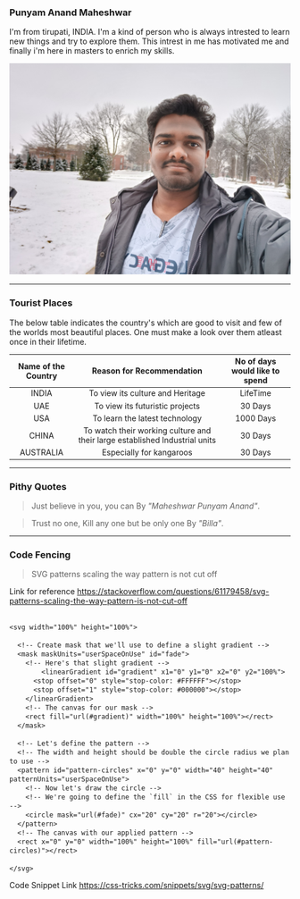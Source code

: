 ### Punyam Anand Maheshwar

I'm from tirupati, INDIA. I'm a kind of person who is always intrested to learn new things and try to explore them. This intrest in me has motivated me and finally i'm here in masters to enrich my skills.

![Mahesh_Image](https://raw.githubusercontent.com/Maheshwarpa/assignment2-PunyamAnand/main/Picture.jpg)


***
### **Tourist Places**

The below table indicates the country's which are good to visit and few of the worlds most beautiful places. One must make a look over them atleast once in their lifetime.

| Name of the Country | Reason for Recommendation | No of days would like to spend |
| :---: | :---: | :---: |
| INDIA | To view its culture and Heritage | LifeTime |
| UAE | To view its futuristic projects | 30 Days |
| USA | To learn the latest technology | 1000 Days |
| CHINA | To watch their working culture and their large established Industrial units | 30 Days |
| AUSTRALIA | Especially for kangaroos | 30 Days |

***
### **Pithy Quotes**

> Just believe in you, you can By *"Maheshwar Punyam Anand"*.

> Trust no one, Kill any one but be only one By *"Billa"*.

***
### **Code Fencing**

> SVG patterns scaling the way pattern is not cut off

Link for reference <https://stackoverflow.com/questions/61179458/svg-patterns-scaling-the-way-pattern-is-not-cut-off>

```

<svg width="100%" height="100%">
  
  <!-- Create mask that we'll use to define a slight gradient -->
  <mask maskUnits="userSpaceOnUse" id="fade">
    <!-- Here's that slight gradient -->
     	<linearGradient id="gradient" x1="0" y1="0" x2="0" y2="100%">
      <stop offset="0" style="stop-color: #FFFFFF"></stop>
      <stop offset="1" style="stop-color: #000000"></stop>
    </linearGradient>
    <!-- The canvas for our mask -->
    <rect fill="url(#gradient)" width="100%" height="100%"></rect>
  </mask>
    
  <!-- Let's define the pattern -->
  <!-- The width and height should be double the circle radius we plan to use -->
  <pattern id="pattern-circles" x="0" y="0" width="40" height="40" patternUnits="userSpaceOnUse">
    <!-- Now let's draw the circle -->
    <!-- We're going to define the `fill` in the CSS for flexible use -->
    <circle mask="url(#fade)" cx="20" cy="20" r="20"></circle>
  </pattern>
  <!-- The canvas with our applied pattern -->
  <rect x="0" y="0" width="100%" height="100%" fill="url(#pattern-circles)"></rect>
  
</svg>

```

Code Snippet Link <https://css-tricks.com/snippets/svg/svg-patterns/>
